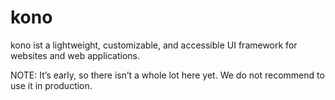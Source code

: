 # kono

kono ist a lightweight, customizable, and accessible UI framework for websites and web applications.

NOTE: It’s early, so there isn’t a whole lot here yet. We do not recommend to use it in production.
